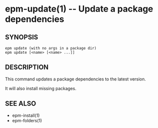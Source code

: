 epm-update(1) -- Update a package dependencies
==============================================

## SYNOPSIS

    epm update (with no args in a package dir)
    epm update [<name> [<name> ...]]

## DESCRIPTION

This command updates a package dependencies to the latest version.

It will also install missing packages.

## SEE ALSO

* epm-install(1)
* epm-folders(1)
